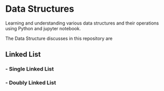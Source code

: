# Data Structures

Learning and understanding various data structures and their operations using Python and jupyter notebook.

The Data Structure discusses in this repository are

## Linked List
### - Single Linked List
### - Doubly Linked List
